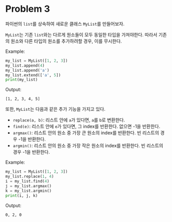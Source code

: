 # Problem 3
파이썬의 `list`를 상속하여 새로운 클래스 `MyList`를 만들어보자.

`MyList`는 기존 `list`와는 다르게 원소들이 모두 동일한 타입을 가져야한다. 따라서 기존의 원소와 다른 타입의 원소를 추가하려할 경우, 이를 무시한다.

Example:
```python
my_list = MyList([1, 2, 3])
my_list.append(4)
my_list.append('a')
my_list.extend(['a', 5])
print(my_list)
```
Output:
```shell
[1, 2, 3, 4, 5]
```

또한, `MyList`는 다음과 같은 추가 기능을 가지고 있다.

* `replace(a, b)`: 리스트 안에 `a`가 있다면, `a`를 `b`로 변환한다.
* `find(e)`: 리스트 안에 `e`가 있다면, 그 index를 반환한다. 없으면 -1을 반환한다.
* `argmax()`: 리스트 안의 원소 중 가장 큰 원소의 index를 반환한다. 빈 리스트의 경우 -1을 반환한다.
* `argmin()`: 리스트 안의 원소 중 가장 작은 원소의 index를 반환한다. 빈 리스트의 경우 -1을 반환한다.

Example:
```python
my_list = MyList([1, 2, 3])
my_list.replace(1, 4)
i = my_list.find(4)
j = my_list.argmax()
k = my_list.argmin()
print(i, j, k)
```
Output:
```shell
0, 2, 0
```